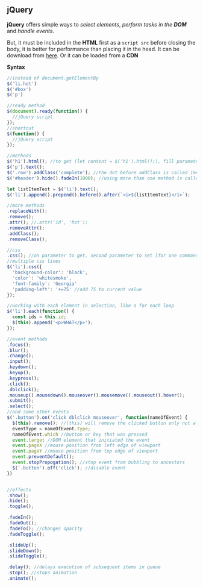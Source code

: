 ## jQuery

**jQuery** offers simple ways to *select elements*, *perform tasks in the **DOM*** and *handle events*.

But, it must be included in the **HTML** first as a `script src` before closing the body, it is better for performance than placing it in the head. It can be download from [here](http://jquery.org). Or it can be loaded from a **CDN**

**Syntax**
```javascript
//instead of document.getElementBy
$('li.hot')
$('#box')
$('p')

//ready method
$(document).ready(function() {
  //jQuery script
});
//shortcut
$(function() {
  //jQuery script
});

//methods
$('h1').html(); //to get (let content = $('h1').html();), fill parameters to set
$('p').text();
$('.row').addClass('complete'); //the dot before addClass is called (member operator)
$('#header').hide().fadeIn(1000); //using more than one method is called chaining

let listItemText = $('li').text();
$('li').append().prepend().before().after(`<i>${listItemText}</i>`);

//more methods
.replaceWith();
.remove();
.attr(); //.attr('id', 'hot');
.removeAttr();
.addClass();
.removeClass();

//css
.css(); //on parameter to get, second parameter to set [for one command]
//multiple css lines
$('li').css({
  'background-color': 'black',
  'color': 'whitesmoke',
  'font-family': 'Georgia'
  'padding-left': '+=75' //add 75 to current value
});

//working with each element in selection, like a for each loop
$('li').each(function() {
  const ids = this.id;
  $(this).append('<p>WHAT</p>');
});

//event methods
.focus();
.blur();
.change();
.input();
.keydown();
.keyup();
.keypress();
.click();
.dblclick();
.mouseup().mousedown().mouseover().mousemove().mouseout().hover();
.submit();
.select();
//and some other events
$('.button').on('click dblclick mouseover', function(nameOfEvent) {
  $(this).remove(); //(this) will remove the clicked button only not all buttons with the same class
  eventType = nameOfEvent.type;
  nameOfEvent.which //button or key that was pressed
  event.target //DOM element that initiated the event
  event.pageX //mouse position from left edge of viewport
  event.pageY //mouse position from top edge of viewport
  event.preventDefault();
  event.stopPropogation(); //stop event from bubbling to ancestors
  $('.button').off('click'); //disable event
})


//effects
.show();
.hide();
.toggle();

.fadeIn();
.fadeOut();
.fadeTo(); //changes opacity
.fadeToggle();

.slideUp();
.slideDown();
.slideToggle();

.delay(); //delays execution of subsequent items in queue
.stop(); //stops animation
.animate();
```